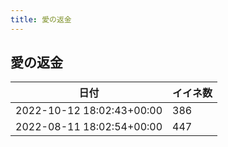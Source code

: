 ```yaml
---
title: 愛の返金
---
```

## 愛の返金

|日付|イイネ数|
|-|-|
|2022-10-12 18:02:43+00:00|386|
|2022-08-11 18:02:54+00:00|447|
